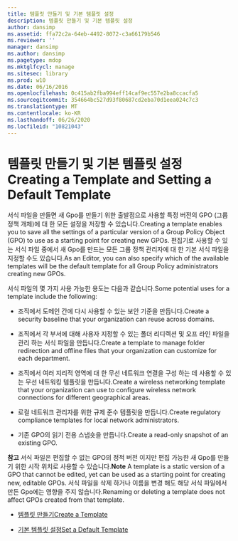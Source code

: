 ```yaml
---
title: 템플릿 만들기 및 기본 템플릿 설정
description: 템플릿 만들기 및 기본 템플릿 설정
author: dansimp
ms.assetid: ffa72c2a-64eb-4492-8072-c3a66179b546
ms.reviewer: ''
manager: dansimp
ms.author: dansimp
ms.pagetype: mdop
ms.mktglfcycl: manage
ms.sitesec: library
ms.prod: w10
ms.date: 06/16/2016
ms.openlocfilehash: 0c415ab2fba994eff14caf9ec557e2ba8ccacfa5
ms.sourcegitcommit: 354664bc527d93f80687cd2eba70d1eea024c7c3
ms.translationtype: MT
ms.contentlocale: ko-KR
ms.lasthandoff: 06/26/2020
ms.locfileid: "10821043"
---
```

# <span data-ttu-id="adcd4-103">템플릿 만들기 및 기본 템플릿 설정</span><span class="sxs-lookup"><span data-stu-id="adcd4-103">Creating a Template and Setting a Default Template</span></span>


<span data-ttu-id="adcd4-104">서식 파일을 만들면 새 Gpo를 만들기 위한 출발점으로 사용할 특정 버전의 GPO (그룹 정책 개체)에 대 한 모든 설정을 저장할 수 있습니다.</span><span class="sxs-lookup"><span data-stu-id="adcd4-104">Creating a template enables you to save all the settings of a particular version of a Group Policy Object (GPO) to use as a starting point for creating new GPOs.</span></span> <span data-ttu-id="adcd4-105">편집기로 사용할 수 있는 서식 파일 중에서 새 Gpo를 만드는 모든 그룹 정책 관리자에 대 한 기본 서식 파일을 지정할 수도 있습니다.</span><span class="sxs-lookup"><span data-stu-id="adcd4-105">As an Editor, you can also specify which of the available templates will be the default template for all Group Policy administrators creating new GPOs.</span></span>

<span data-ttu-id="adcd4-106">서식 파일의 몇 가지 사용 가능한 용도는 다음과 같습니다.</span><span class="sxs-lookup"><span data-stu-id="adcd4-106">Some potential uses for a template include the following:</span></span>

-   <span data-ttu-id="adcd4-107">조직에서 도메인 간에 다시 사용할 수 있는 보안 기준을 만듭니다.</span><span class="sxs-lookup"><span data-stu-id="adcd4-107">Create a security baseline that your organization can reuse across domains.</span></span>

-   <span data-ttu-id="adcd4-108">조직에서 각 부서에 대해 사용자 지정할 수 있는 폴더 리디렉션 및 오프 라인 파일을 관리 하는 서식 파일을 만듭니다.</span><span class="sxs-lookup"><span data-stu-id="adcd4-108">Create a template to manage folder redirection and offline files that your organization can customize for each department.</span></span>

-   <span data-ttu-id="adcd4-109">조직에서 여러 지리적 영역에 대 한 무선 네트워크 연결을 구성 하는 데 사용할 수 있는 무선 네트워킹 템플릿을 만듭니다.</span><span class="sxs-lookup"><span data-stu-id="adcd4-109">Create a wireless networking template that your organization can use to configure wireless network connections for different geographical areas.</span></span>

-   <span data-ttu-id="adcd4-110">로컬 네트워크 관리자를 위한 규제 준수 템플릿을 만듭니다.</span><span class="sxs-lookup"><span data-stu-id="adcd4-110">Create regulatory compliance templates for local network administrators.</span></span>

-   <span data-ttu-id="adcd4-111">기존 GPO의 읽기 전용 스냅숏을 만듭니다.</span><span class="sxs-lookup"><span data-stu-id="adcd4-111">Create a read-only snapshot of an existing GPO.</span></span>

<span data-ttu-id="adcd4-112">**참고**  서식 파일은 편집할 수 없는 GPO의 정적 버전 이지만 편집 가능한 새 Gpo를 만들기 위한 시작 위치로 사용할 수 있습니다.</span><span class="sxs-lookup"><span data-stu-id="adcd4-112">**Note** A template is a static version of a GPO that cannot be edited, yet can be used as a starting point for creating new, editable GPOs.</span></span> <span data-ttu-id="adcd4-113">서식 파일을 삭제 하거나 이름을 변경 해도 해당 서식 파일에서 만든 Gpo에는 영향을 주지 않습니다.</span><span class="sxs-lookup"><span data-stu-id="adcd4-113">Renaming or deleting a template does not affect GPOs created from that template.</span></span>

 

-   [<span data-ttu-id="adcd4-114">템플릿 만들기</span><span class="sxs-lookup"><span data-stu-id="adcd4-114">Create a Template</span></span>](create-a-template-agpm40.md)

-   [<span data-ttu-id="adcd4-115">기본 템플릿 설정</span><span class="sxs-lookup"><span data-stu-id="adcd4-115">Set a Default Template</span></span>](set-a-default-template-agpm40.md)

 

 





